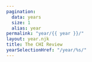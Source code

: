 ```yaml
---
pagination:
  data: years
  size: 1
  alias: year
permalink: "year/{{ year }}/"
layout: year.njk
title: The CHI Review
yearSelectionHref: "/year/%s/"
---
```


